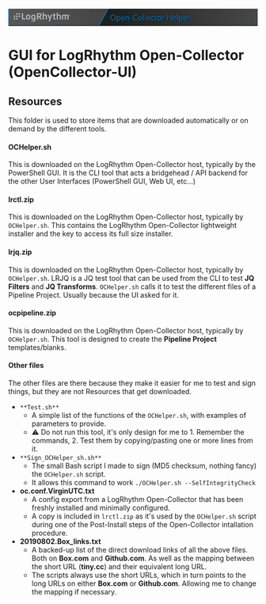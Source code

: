 ![GUI for LogRhythm Open-Collector](../Images/Banner.png "GUI for LogRhythm Open-Collector")
# GUI for LogRhythm Open-Collector (OpenCollector-UI)

## Resources

This folder is used to store items that are downloaded automatically or on demand by the different tools.

#### OCHelper.sh
This is downloaded on the LogRhythm Open-Collector host, typically by the PowerShell GUI.
It is the CLI tool that acts a bridgehead / API backend for the other User Interfaces (PowerShell GUI, Web UI, etc...)

#### lrctl.zip
This is downloaded on the LogRhythm Open-Collector host, typically by ```OCHelper.sh```.
This contains the LogRhythm Open-Collector lightweight installer and the key to access its full size installer.

#### lrjq.zip
This is downloaded on the LogRhythm Open-Collector host, typically by ```OCHelper.sh```.
LRJQ is a JQ test tool that can be used from the CLI to test **JQ Filters** and **JQ Transforms**. 
```OCHelper.sh``` calls it to test the different files of a Pipeline Project. Usually because the UI asked for it.

#### ocpipeline.zip
This is downloaded on the LogRhythm Open-Collector host, typically by ```OCHelper.sh```.
This tool is designed to create the **Pipeline Project** templates/blanks.

#### Other files
The other files are there because they make it easier for me to test and sign things, but they are not Resources that get downloaded.
- ```**Test.sh**```
  - A simple list of the functions of the ```OCHelper.sh```, with examples of parameters to provide.
  - :warning: Do not run this tool, it's only design for me to 1. Remember the commands, 2. Test them by copying/pasting one or more lines from it.
- ```**Sign_OCHelper_sh.sh**```
  - The small Bash script I made to sign (MD5 checksum, nothing fancy) the ```OCHelper.sh``` script.
  - It allows this command to work ```./OCHelper.sh --SelfIntegrityCheck```
- **oc.conf.VirginUTC.txt**
  - A config export from a LogRhythm Open-Collector that has been freshly installed and minimally configured.
  - A copy is included in ```lrctl.zip``` as it's used by the ```OCHelper.sh``` script during one of the Post-Install steps of the Open-Collector intallation procedure.
- **20190802.Box_links.txt**
  - A backed-up list of the direct download links of all the above files. Both on **Box.com** and **Github.com**. As well as the mapping between the short URL (**tiny.cc**) and their equivalent long URL.
  - The scripts always use the short URLs, which in turn points to the long URLs on either **Box.com** or **Github.com**. Allowing me to change the mapping if necessary.
  